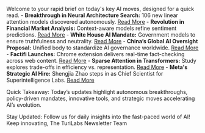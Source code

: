<p>Welcome to your rapid brief on today's key AI moves, designed for a quick read.
- <strong>Breakthrough in Neural Architecture Search:</strong> 106 new linear attention models discovered autonomously. <a href="https://arxiv.org/abs/2507.18074">Read More</a>
- <strong>Revolution in Financial Market Analysis:</strong> Context-aware models refine sentiment predictions. <a href="https://arxiv.org/abs/2502.14897">Read More</a>
- <strong>White House AI Mandate:</strong> Government models to ensure truthfulness and neutrality. <a href="https://www.theregister.com/2025/07/24/white_house_wants-no-woke-ai/">Read More</a>
- <strong>China’s Global AI Oversight Proposal:</strong> Unified body to standardize AI governance worldwide. <a href="https://www.ft.com/content/de06e1ac-6a12-45a4-a31c-0dfecea4343e">Read More</a>
- <strong>Factifi Launches:</strong> Chrome extension delivers real-time fact-checking across web content. <a href="https://chromewebstore.google.com/detail/factifi-ai-powered-real-t/ancncpgncdaicilplhhenaonpljlfmll">Read More</a>
- <strong>Sparse Attention in Transformers:</strong> Study explores trade-offs in efficiency vs. representation. <a href="https://arxiv.org/abs/2504.17768">Read More</a>
- <strong>Meta's Strategic AI Hire:</strong> Shengjia Zhao steps in as Chief Scientist for Superintelligence Labs. <a href="https://venturebeat.com/ai/meta-announces-its-superintelligence-labs-chief-scientist-former-openai-gpt-4-co-creator-shengjia-zhao/">Read More</a></p>
<p>Quick Takeaway: Today’s updates highlight autonomous breakthroughs, policy-driven mandates, innovative tools, and strategic moves accelerating AI’s evolution.</p>
<p>Stay Updated: Follow us for daily insights into the fast-paced world of AI!
Keep innovating,
The TuriLabs Newsletter Team</p>